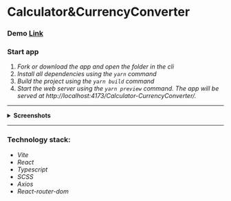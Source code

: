 # Calculator&CurrencyConverter

### Demo [Link](https://annrize.github.io/Calculator-CurrencyConverter/)

### **Start app**

1. _Fork or download the app and open the folder in the cli_
2. _Install all dependencies using the `yarn` command_
3. _Build the project using the `yarn build` command_
4. _Start the web server using the `yarn preview` command. The app will be served at http://localhost:4173/Calculator-CurrencyConverter/._

----
 <details><summary><b>Screenshots</b></summary>    
  
<h3>Calculator</h3><img src="screenshots/calc.png" ><hr>
<h3>Converter</h3><img src="screenshots/converter.png"/>
</details>

----

### **Technology stack:**

- _Vite_
- _React_
- _Typescript_
- _SCSS_
- _Axios_
- _React-router-dom_
